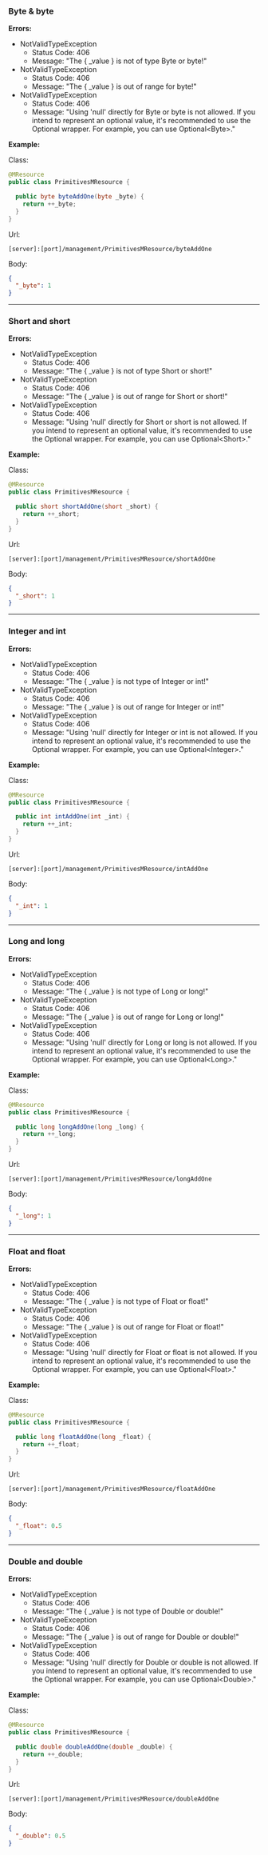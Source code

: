 ### Byte & byte

**Errors:**

* NotValidTypeException
    * Status Code: 406
    * Message: "The \{ _value } is not of type Byte or byte!"
* NotValidTypeException
    * Status Code: 406
    * Message: "The \{ _value } is out of range for byte!"
* NotValidTypeException
    * Status Code: 406
    * Message: "Using 'null' directly for Byte or byte is not allowed.
      If you intend to represent an optional value, it's recommended to use the Optional wrapper.
      For example, you can use Optional\<Byte>."

**Example:**

Class:
```java
@MResource
public class PrimitivesMResource {

  public byte byteAddOne(byte _byte) {
    return ++_byte;
  }
}
```

Url:
```
[server]:[port]/management/PrimitivesMResource/byteAddOne
```

Body:
```json 
{
  "_byte": 1
}
```
----------------------------------

### Short and short

**Errors:**

* NotValidTypeException
    * Status Code: 406
    * Message: "The \{ _value } is not of type Short or short!"
* NotValidTypeException
    * Status Code: 406
    * Message: "The \{ _value } is out of range for Short or short!"
* NotValidTypeException
    * Status Code: 406
    * Message: "Using 'null' directly for Short or short is not allowed.
      If you intend to represent an optional value, it's recommended to use the Optional wrapper.
      For example, you can use Optional\<Short>."

**Example:**

Class:
```java
@MResource
public class PrimitivesMResource {

  public short shortAddOne(short _short) {
    return ++_short;
  }
}
```

Url:
```
[server]:[port]/management/PrimitivesMResource/shortAddOne
```

Body:
```json 
{
  "_short": 1
}
```
----------------------------------

### Integer and int

**Errors:**

* NotValidTypeException
    * Status Code: 406
    * Message: "The \{ _value } is not type of Integer or int!"
* NotValidTypeException
    * Status Code: 406
    * Message: "The \{ _value } is out of range for Integer or int!"
* NotValidTypeException
    * Status Code: 406
    * Message: "Using 'null' directly for Integer or int is not allowed.
      If you intend to represent an optional value, it's recommended to use the Optional wrapper.
      For example, you can use Optional\<Integer>."

**Example:**

Class:
```java
@MResource
public class PrimitivesMResource {

  public int intAddOne(int _int) {
    return ++_int;
  }
}
```

Url:
```
[server]:[port]/management/PrimitivesMResource/intAddOne
```

Body:
```json 
{
  "_int": 1
}
```
----------------------------------

### Long and long

**Errors:**

* NotValidTypeException
    * Status Code: 406
    * Message: "The \{ _value } is not type of Long or long!"
* NotValidTypeException
    * Status Code: 406
    * Message: "The \{ _value } is out of range for Long or long!"
* NotValidTypeException
    * Status Code: 406
    * Message: "Using 'null' directly for Long or long is not allowed.
      If you intend to represent an optional value, it's recommended to use the Optional wrapper.
      For example, you can use Optional\<Long>."

**Example:**

Class:
```java
@MResource
public class PrimitivesMResource {

  public long longAddOne(long _long) {
    return ++_long;
  }
}
```

Url:
```
[server]:[port]/management/PrimitivesMResource/longAddOne
```

Body:
```json 
{
  "_long": 1
}
```
----------------------------------

### Float and float

**Errors:**

* NotValidTypeException
    * Status Code: 406
    * Message: "The \{ _value } is not type of Float or float!"
* NotValidTypeException
    * Status Code: 406
    * Message: "The \{ _value } is out of range for Float or float!"
* NotValidTypeException
    * Status Code: 406
    * Message: "Using 'null' directly for Float or float is not allowed.
      If you intend to represent an optional value, it's recommended to use the Optional wrapper.
      For example, you can use Optional\<Float>."

**Example:**

Class:
```java
@MResource
public class PrimitivesMResource {

  public long floatAddOne(long _float) {
    return ++_float;
  }
}
```

Url:
```
[server]:[port]/management/PrimitivesMResource/floatAddOne
```

Body:
```json 
{
  "_float": 0.5
}
```
----------------------------------

### Double and double

**Errors:**

* NotValidTypeException
    * Status Code: 406
    * Message: "The \{ _value } is not type of Double or double!"
* NotValidTypeException
    * Status Code: 406
    * Message: "The \{ _value } is out of range for Double or double!"
* NotValidTypeException
    * Status Code: 406
    * Message: "Using 'null' directly for Double or double is not allowed.
      If you intend to represent an optional value, it's recommended to use the Optional wrapper.
      For example, you can use Optional\<Double>."

**Example:**

Class:
```java
@MResource
public class PrimitivesMResource {

  public double doubleAddOne(double _double) {
    return ++_double;
  }
}
```

Url:
```
[server]:[port]/management/PrimitivesMResource/doubleAddOne
```

Body:
```json 
{
  "_double": 0.5
}
```